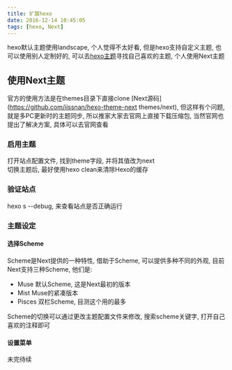 ```yaml
---
title: 扩展hexo
date: 2016-12-14 10:45:05
tags: [hexo, Next]
---
```


hexo默认主题使用landscape, 个人觉得不太好看, 但是hexo支持自定义主题, 也可以使用别人定制好的,
可以去[hexo主题](https://github.com/hexojs/hexo/wiki/Themes)寻找自己喜欢的主题, 个人使用Next主题
<!--more--><!--more-->
## 使用Next主题
官方的使用方法是在themes目录下直接clone [Next源码](https://github.com/iissnan/hexo-theme-next themes/next), 但这样有个问题, 就是多PC更新时的主题同步, 所以推家大家去官网上直接下载压缩包,
当然官网也提出了解决方案, 具体可以去官网查看  

### 启用主题
打开站点配置文件, 找到theme字段, 并将其值改为next  
切换主题后, 最好使用hexo clean来清除Hexo的缓存

### 验证站点
hexo s --debug, 来查看站点是否正确运行

### 主题设定

#### 选择Scheme
Scheme是Next提供的一种特性, 借助于Scheme, 可以提供多种不同的外观, 目前Next支持三种Scheme, 他们是:

- Muse 默认Scheme, 这是Next最初的版本
- Mist Muse的紧凑版本
- Pisces 双栏Scheme, 目测这个用的最多

Scheme的切换可以通过更改主题配置文件来修改, 搜索scheme关键字, 打开自己喜欢的注释即可

#### 设置菜单

未完待续
